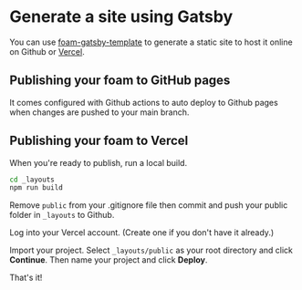 # Generate a site using Gatsby

You can use [foam-gatsby-template](https://github.com/mathieudutour/foam-gatsby-template) to generate a static site to host it online on Github or [Vercel](https://vercel.com).

## Publishing your foam to GitHub pages
It comes configured with Github actions to auto deploy to Github pages when changes are pushed to your main branch.

## Publishing your foam to Vercel

When you're ready to publish, run a local build.
```bash
cd _layouts
npm run build
```

Remove `public` from your .gitignore file then commit and push your public folder in `_layouts` to Github.

Log into your Vercel account. (Create one if you don't have it already.)

Import your project. Select `_layouts/public` as your root directory and click **Continue**. Then name your project and click **Deploy**.

That's it!


